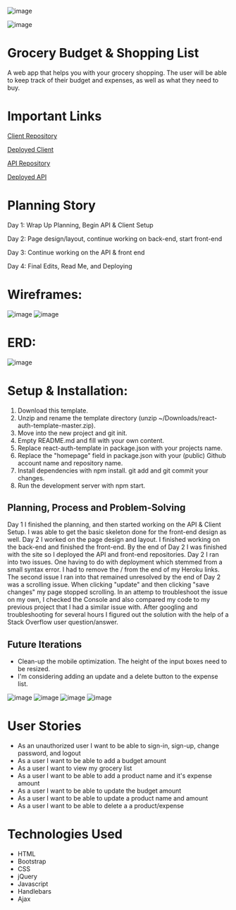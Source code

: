 ![image](https://i.imgur.com/ilEDyvk.png)

![image](https://i.imgur.com/O5mSxHI.png)

# Grocery Budget & Shopping List

A web app that helps you with your grocery shopping. The user will be able to keep track of their budget and expenses, as well as what they need to buy.

# Important Links

[Client Repository](https://github.com/deadwoman/p4-client)

[Deployed Client](https://deadwoman.github.io/p4-client/)

[API Repository](https://github.com/deadwoman/p4-api)

[Deployed API](https://enigmatic-fortress-92738.herokuapp.com/)

# Planning Story

Day 1: Wrap Up Planning, Begin API & Client Setup

Day 2: Page design/layout, continue working on back-end, start front-end

Day 3: Continue working on the API & front end

Day 4: Final Edits, Read Me, and Deploying

# Wireframes:

![image](https://i.imgur.com/0rwkgZo.jpg)
![image](https://i.imgur.com/b139wfe.jpg)

# ERD:

![image](https://i.imgur.com/sr00p8Q.jpg)

# Setup & Installation:

1. Download this template.
2. Unzip and rename the template directory (unzip ~/Downloads/react-auth-template-master.zip).
3. Move into the new project and git init.
4. Empty README.md and fill with your own content.
5. Replace react-auth-template in package.json with your projects name.
6. Replace the "homepage" field in package.json with your (public) Github account name and repository name.
7. Install dependencies with npm install.
   git add and git commit your changes.
8. Run the development server with npm start.

## Planning, Process and Problem-Solving

Day 1 I finished the planning, and then started working on the API & Client Setup. I was able to get the basic skeleton done for the front-end design as well. Day 2 I worked on the page design and layout. I finished working on the back-end and finished the front-end. By the end of Day 2 I was finished with the site so I deployed the API and front-end repositories. Day 2 I ran into two issues. One having to do with deployment which stemmed from a small syntax error. I had to remove the / from the end of my Heroku links. The second issue I ran into that remained unresolved by the end of Day 2 was a scrolling issue. When clicking "update" and then clicking "save changes" my page stopped scrolling. In an attemp to troubleshoot the issue on my own, I checked the Console and also compared my code to my previous project that I had a similar issue with. After googling and troubleshooting for several hours I figured out the solution with the help of a Stack Overflow user question/answer.

## Future Iterations

- Clean-up the mobile optimization. The height of the input boxes need to be resized.
- I'm considering adding an update and a delete button to the expense list.

![image](https://i.imgur.com/PNZouWB.png)
![image](https://i.imgur.com/AF4gifS.png)
![image](https://i.imgur.com/u7atBJT.png)
![image](https://i.imgur.com/neAD2zj.png)

# User Stories

- As an unauthorized user I want to be able to sign-in, sign-up, change password, and logout
- As a user I want to be able to add a budget amount
- As a user I want to view my grocery list
- As a user I want to be able to add a product name and it's expense amount
- As a user I want to be able to update the budget amount
- As a user I want to be able to update a product name and amount
- As a user I want to be able to delete a a product/expense

# Technologies Used

- HTML
- Bootstrap
- CSS
- jQuery
- Javascript
- Handlebars
- Ajax
